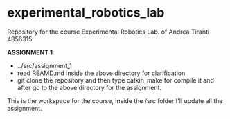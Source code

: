 # experimental_robotics_lab
Repository for the course Experimental Robotics Lab. of Andrea Tiranti 4856315

__ASSIGNMENT 1__
- ../src/assignment_1
- read REAMD.md inside the above directory for clarification
- git clone the repository and then type catkin_make for compile it and after go to the above directory for the assignment.

This is the workspace for the course, inside the /src folder I'll update all the assignment. 
